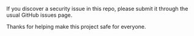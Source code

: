 If you discover a security issue in this repo, please submit it through the usual GitHub issues page.

Thanks for helping make this project safe for everyone.
